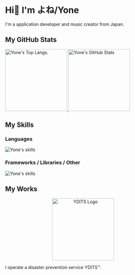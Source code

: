 
# Hi👋 I'm よね/Yone

I'm a application developer and music creator from Japan.

## My GitHub Stats

<p align="left">
  <a href="https://github.com/anuraghazra/github-readme-stats">
    <img alt="Yone's Top Langs." src="https://github-readme-stats.vercel.app/api/top-langs/?username=yone1130&theme=tokyonight&layout=donut" height="200px"/>
  </a>

  <a href="https://github.com/anuraghazra/github-readme-stats">
    <img alt="Yone's GitHub Stats" src="https://github-readme-stats.vercel.app/api?username=yone1130&theme=tokyonight&show_icons=true" height="200px"/>
  </a>
</p>

## My Skills

### Languages

<img alt="Yone's skills" src="https://skillicons.dev/icons?theme=dark&perline=8&i=js,ts,python,cs,dart,html,css,markdown" />

### Frameworks / Libraries / Other

<img alt="Yone's skills" src="https://skillicons.dev/icons?theme=dark&perline=8&i=react,flutter,git,github,cloudflare,workers" />

## My Works

<p align="center">
  <img alt="YDITS Logo" src="https://cdn.ydits.net/images/ydits-logos/ydits_logo_full_white_transparent.png" height="200px"/>
</p>

I operate a disaster prevention service YDITS™.
